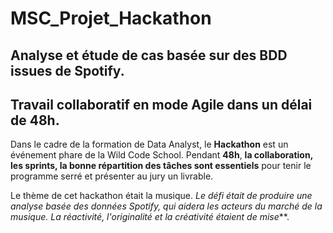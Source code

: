 # MSC_Projet_Hackathon

## Analyse et étude de cas basée sur des BDD issues de Spotify. 
## Travail collaboratif en mode Agile dans un délai de 48h. 

Dans le cadre de la formation de Data Analyst, le **Hackathon** est un événement phare de la Wild Code School. Pendant **48h**, **la collaboration, les sprints, la bonne répartition des tâches sont essentiels** pour tenir le programme serré et présenter au jury un livrable. 

Le thème de cet hackathon était la musique.
_Le défi était de produire une analyse basée des données Spotify, qui aidera les acteurs du marché de la musique. La réactivité, l'originalité et la créativité étaient de mise_**. 
